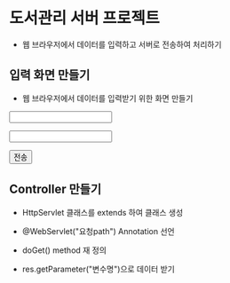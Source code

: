# 도서관리 서버 프로젝트
* 웹 브라우저에서 데이터를 입력하고 서버로 전송하여 처리하기

## 입력 화면 만들기
* 웹 브라우저에서 데이터를 입력받기 위한 화면 만들기
<form action="요청path">
	<p><input name="변수명">
	<p><input name="변수명">
	<p><button>전송</button>
</form>

## Controller 만들기
* HttpServlet 클래스를 extends 하여 클래스 생성
* @WebServlet("요청path") Annotation 선언

* doGet() method 재 정의
* res.getParameter("변수명")으로 데이터 받기